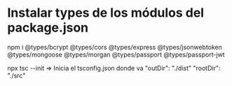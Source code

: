 # Instalar types de los módulos del package.json

npm i @types/bcrypt @types/cors @types/express @types/jsonwebtoken @types/mongoose @types/morgan @types/passport @types/passport-jwt

npx tsc --init => Inicia el tsconfig.json donde va 
"outDir": "./dist"
"rootDir": "./src" 
